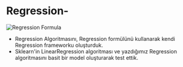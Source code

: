 # Regression-

![Regression Formula](https://miro.medium.com/max/960/1*jt-pyQQ7bgL2lyganse0nQ.png)

- Regression Algoritmasını, Regression formülünü kullanarak kendi Regression frameworku oluşturduk.
- Sklearn'in LinearRegression algoritması ve yazdığımız Regression algoritmasını basit bir model oluşturarak test ettik. 
